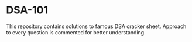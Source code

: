 # DSA-101
This repository contains solutions to famous DSA cracker sheet.
Approach to every question is commented for better understanding.
